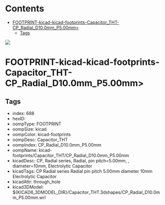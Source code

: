 



Contents
========

* [FOOTPRINT-kicad-kicad-footprints-Capacitor_THT-CP_Radial_D10.0mm_P5.00mm>](#footprint-kicad-kicad-footprints-capacitor_tht-cp_radial_d100mm_p500mm)
	* [Tags](#tags)
  
![][im]
# FOOTPRINT-kicad-kicad-footprints-Capacitor_THT-CP_Radial_D10.0mm_P5.00mm>

## Tags

- index: 688
- hexID: 
- oompType: FOOTPRINT
- oompSize: kicad
- oompColor: kicad-footprints
- oompDesc: Capacitor_THT
- oompIndex: CP_Radial_D10.0mm_P5.00mm
- oompName: kicad-footprints/Capacitor_THT/CP_Radial_D10.0mm_P5.00mm
- kicadDesc: CP, Radial series, Radial, pin pitch=5.00mm, , diameter=10mm, Electrolytic Capacitor
- kicadTags: CP Radial series Radial pin pitch 5.00mm  diameter 10mm Electrolytic Capacitor
- kicadAttr: through_hole
- kicad3DModel: ${KICAD6_3DMODEL_DIR}/Capacitor_THT.3dshapes/CP_Radial_D10.0mm_P5.00mm.wrl



[im]: image.png
